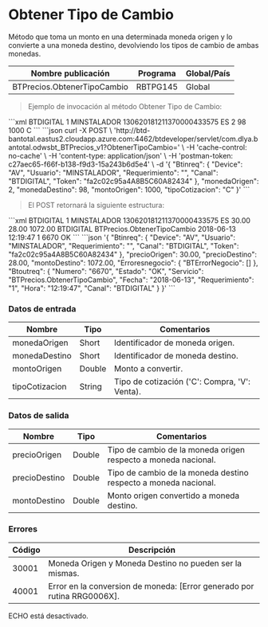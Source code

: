 # Obtener Tipo de Cambio 

Método que toma un monto en una determinada moneda origen y lo convierte a una moneda destino, devolviendo los tipos de cambio de ambas monedas. 

Nombre publicación | Programa | Global/País 
--------- | ----------- | ----------- 
BTPrecios.ObtenerTipoCambio | RBTPG145 | Global 

> Ejemplo de invocación al método Obtener Tipo de Cambio: 

<code-group> 
<code-block title="XML" active> 
```xml 
<soapenv:Envelope xmlns:soapenv="http://schemas.xmlsoap.org/soap/envelope/" xmlns:bts="http://uy.com.dlya.bantotal/BTSOA/"> 
   <soapenv:Header/> 
   <soapenv:Body> 
      <bts:BTPrecios.ObtenerTipoCambio> 
         <bts:Btinreq>             
            <bts:Canal>BTDIGITAL</bts:Canal> 
            <bts:Requerimiento>1</bts:Requerimiento> 
            <bts:Usuario>MINSTALADOR</bts:Usuario> 
            <bts:Token>130620181211370000433575</bts:Token> 
            <bts:Device>ES</bts:Device> 
         </bts:Btinreq> 
         <bts:monedaOrigen>2</bts:monedaOrigen> 
         <bts:monedaDestino>98</bts:monedaDestino> 
         <bts:montoOrigen>1000</bts:montoOrigen> 
         <bts:tipoCotizacion>C</bts:tipoCotizacion> 
      </bts:BTPrecios.ObtenerTipoCambio> 
   </soapenv:Body> 
</soapenv:Envelope> 
``` 
</code-block> 

<code-block title="JSON"> 
```json 
curl -X POST \ 
  'http://btd-bantotal.eastus2.cloudapp.azure.com:4462/btdeveloper/servlet/com.dlya.bantotal.odwsbt_BTPrecios_v1?ObtenerTipoCambio=' \ 
  -H 'cache-control: no-cache' \ 
  -H 'content-type: application/json' \ 
  -H 'postman-token: c27aec65-f66f-b138-f9d3-15a243b6d5e4' \ 
  -d '{ 
	"Btinreq": { 
		"Device": "AV", 
		"Usuario": "MINSTALADOR", 
		"Requerimiento": "", 
		"Canal": "BTDIGITAL", 
		"Token": "fa2c02c95a4A8B5C60A82434" 
	}, 
   "monedaOrigen": 2, 
   "monedaDestino": 98, 
   "montoOrigen": 1000, 
   "tipoCotizacion": "C" 
}' 
``` 
</code-block> 
</code-group> 

> El POST retornará la siguiente estructura: 

<code-group> 
<code-block title="XML" active> 
```xml 
<SOAP-ENV:Envelope xmlns:SOAP-ENV="http://schemas.xmlsoap.org/soap/envelope/" xmlns:xsd="http://www.w3.org/2001/XMLSchema" xmlns:SOAP-ENC="http://schemas.xmlsoap.org/soap/encoding/" xmlns:xsi="http://www.w3.org/2001/XMLSchema-instance"> 
   <SOAP-ENV:Body> 
      <BTPrecios.ObtenerTipoCambioResponse xmlns="http://uy.com.dlya.bantotal/BTSOA/"> 
         <Btinreq> 
            <Canal>BTDIGITAL</Canal> 
            <Requerimiento>1</Requerimiento> 
            <Usuario>MINSTALADOR</Usuario> 
            <Token>130620181211370000433575</Token> 
            <Device>ES</Device> 
         </Btinreq> 
         <precioOrigen>30.00</precioOrigen> 
         <precioDestino>28.00</precioDestino> 
         <montoDestino>1072.00</montoDestino> 
         <Erroresnegocio></Erroresnegocio> 
         <Btoutreq> 
            <Canal>BTDIGITAL</Canal> 
            <Servicio>BTPrecios.ObtenerTipoCambio</Servicio> 
            <Fecha>2018-06-13</Fecha> 
            <Hora>12:19:47</Hora> 
            <Requerimiento>1</Requerimiento> 
            <Numero>6670</Numero> 
            <Estado>OK</Estado> 
         </Btoutreq> 
      </BTPrecios.ObtenerTipoCambioResponse> 
   </SOAP-ENV:Body> 
</SOAP-ENV:Envelope> 
``` 
</code-block> 

<code-block title="JSON"> 
```json 
'{ 
	"Btinreq": { 
		"Device": "AV", 
		"Usuario": "MINSTALADOR", 
		"Requerimiento": "", 
		"Canal": "BTDIGITAL", 
		"Token": "fa2c02c95a4A8B5C60A82434" 
	}, 
   "precioOrigen": 30.00, 
   "precioDestino": 28.00, 
   "montoDestino": 1072.00, 
   "Erroresnegocio": { 
      "BTErrorNegocio": [] 
   }, 
   "Btoutreq": { 
      "Numero": "6670", 
      "Estado": "OK", 
      "Servicio": "BTPrecios.ObtenerTipoCambio", 
      "Fecha": "2018-06-13", 
      "Requerimiento": "1", 
      "Hora": "12:19:47", 
      "Canal": "BTDIGITAL" 
   } 
}' 
``` 
</code-block> 
</code-group> 

### Datos de entrada 

Nombre | Tipo | Comentarios 
--------- | ----------- | ----------- 
monedaOrigen | Short | Identificador de moneda origen. 
monedaDestino | Short | Identificador de moneda destino. 
montoOrigen | Double | Monto a convertir. 
tipoCotizacion | String | Tipo de cotización ('C': Compra, 'V': Venta). 

### Datos de salida 

Nombre | Tipo | Comentarios 
--------- | ----------- | ----------- 
precioOrigen | Double | Tipo de cambio de la moneda origen respecto a moneda nacional. 
precioDestino | Double | Tipo de cambio de la moneda destino respecto a moneda nacional. 
montoDestino | Double | Monto origen convertido a moneda destino. 

### Errores 

Código | Descripción 
--------- | ----------- 
30001 | Moneda Origen y Moneda Destino no pueden ser la mismas. 
40001 | Error en la conversion de moneda: [Error generado por rutina RRG0006X]. 

ECHO está desactivado.
